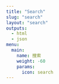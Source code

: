 ```yaml
---
title: "Search"
slug: "search"
layout: "search"
outputs:
  - html
  - json
menu:
  main:
    name: 搜索
    weight: -60
    params:
      icon: search
---
```

